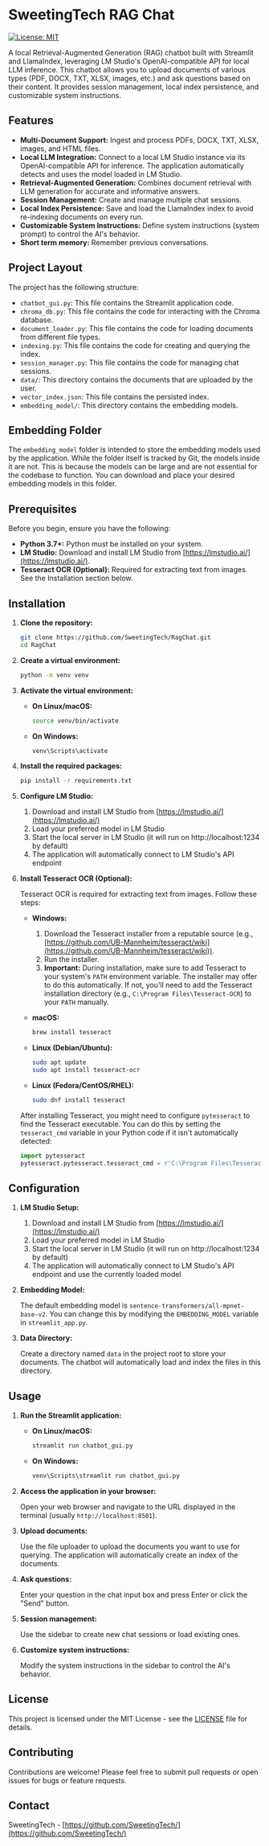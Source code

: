 # SweetingTech RAG Chat

[![License: MIT](https://img.shields.io/badge/License-MIT-yellow.svg)](https://opensource.org/licenses/MIT)

A local Retrieval-Augmented Generation (RAG) chatbot built with Streamlit and LlamaIndex, leveraging LM Studio's OpenAI-compatible API for local LLM inference. This chatbot allows you to upload documents of various types (PDF, DOCX, TXT, XLSX, images, etc.) and ask questions based on their content. It provides session management, local index persistence, and customizable system instructions.

## Features

*   **Multi-Document Support:**  Ingest and process PDFs, DOCX, TXT, XLSX, images, and HTML files.
*   **Local LLM Integration:**  Connect to a local LM Studio instance via its OpenAI-compatible API for inference. The application automatically detects and uses the model loaded in LM Studio.
*   **Retrieval-Augmented Generation:**  Combines document retrieval with LLM generation for accurate and informative answers.
*   **Session Management:**  Create and manage multiple chat sessions.
*   **Local Index Persistence:**  Save and load the LlamaIndex index to avoid re-indexing documents on every run.
*   **Customizable System Instructions:**  Define system instructions (system prompt) to control the AI's behavior.
*   **Short term memory:** Remember previous conversations.

## Project Layout

The project has the following structure:

*   `chatbot_gui.py`: This file contains the Streamlit application code.
*   `chroma_db.py`: This file contains the code for interacting with the Chroma database.
*   `document_loader.py`: This file contains the code for loading documents from different file types.
*   `indexing.py`: This file contains the code for creating and querying the index.
*   `session_manager.py`: This file contains the code for managing chat sessions.
*   `data/`: This directory contains the documents that are uploaded by the user.
*   `vector_index.json`: This file contains the persisted index.
*   `embedding_model/`: This directory contains the embedding models.

## Embedding Folder

The `embedding_model` folder is intended to store the embedding models used by the application. While the folder itself is tracked by Git, the models inside it are not. This is because the models can be large and are not essential for the codebase to function. You can download and place your desired embedding models in this folder.

## Prerequisites

Before you begin, ensure you have the following:

*   **Python 3.7+:** Python must be installed on your system.
*   **LM Studio:** Download and install LM Studio from [https://lmstudio.ai/](https://lmstudio.ai/).
*   **Tesseract OCR (Optional):** Required for extracting text from images. See the Installation section below.

## Installation

1.  **Clone the repository:**

    ```bash
    git clone https://github.com/SweetingTech/RagChat.git
    cd RagChat
    ```

2.  **Create a virtual environment:**

    ```bash
    python -m venv venv
    ```

3.  **Activate the virtual environment:**

    *   **On Linux/macOS:**

        ```bash
        source venv/bin/activate
        ```

    *   **On Windows:**

        ```bash
        venv\Scripts\activate
        ```

4.  **Install the required packages:**

    ```bash
    pip install -r requirements.txt
    ```

5.  **Configure LM Studio:**

    1. Download and install LM Studio from [https://lmstudio.ai/](https://lmstudio.ai/)
    2. Load your preferred model in LM Studio
    3. Start the local server in LM Studio (it will run on http://localhost:1234 by default)
    4. The application will automatically connect to LM Studio's API endpoint

5.  **Install Tesseract OCR (Optional):**

    Tesseract OCR is required for extracting text from images. Follow these steps:

    *   **Windows:**
        1.  Download the Tesseract installer from a reputable source (e.g., [https://github.com/UB-Mannheim/tesseract/wiki](https://github.com/UB-Mannheim/tesseract/wiki)).
        2.  Run the installer.
        3.  **Important:** During installation, make sure to add Tesseract to your system's `PATH` environment variable. The installer may offer to do this automatically. If not, you'll need to add the Tesseract installation directory (e.g., `C:\Program Files\Tesseract-OCR`) to your `PATH` manually.
    *   **macOS:**

        ```bash
        brew install tesseract
        ```

    *   **Linux (Debian/Ubuntu):**

        ```bash
        sudo apt update
        sudo apt install tesseract-ocr
        ```

    *   **Linux (Fedora/CentOS/RHEL):**

        ```bash
        sudo dnf install tesseract
        ```

    After installing Tesseract, you might need to configure `pytesseract` to find the Tesseract executable. You can do this by setting the `tesseract_cmd` variable in your Python code if it isn't automatically detected:

    ```python
    import pytesseract
    pytesseract.pytesseract.tesseract_cmd = r'C:\Program Files\Tesseract-OCR\tesseract.exe'  # Replace with your Tesseract path
    ```

## Configuration

1.  **LM Studio Setup:**

    1. Download and install LM Studio from [https://lmstudio.ai/](https://lmstudio.ai/)
    2. Load your preferred model in LM Studio
    3. Start the local server in LM Studio (it will run on http://localhost:1234 by default)
    4. The application will automatically connect to LM Studio's API endpoint and use the currently loaded model

2.  **Embedding Model:**

    The default embedding model is `sentence-transformers/all-mpnet-base-v2`. You can change this by modifying the `EMBEDDING_MODEL` variable in `streamlit_app.py`.

3.  **Data Directory:**

    Create a directory named `data` in the project root to store your documents. The chatbot will automatically load and index the files in this directory.

## Usage

1.  **Run the Streamlit application:**

    *   **On Linux/macOS:**

        ```bash
        streamlit run chatbot_gui.py
        ```

    *   **On Windows:**

        ```bash
        venv\Scripts\streamlit run chatbot_gui.py
        ```

2.  **Access the application in your browser:**

    Open your web browser and navigate to the URL displayed in the terminal (usually `http://localhost:8501`).

3.  **Upload documents:**

    Use the file uploader to upload the documents you want to use for querying. The application will automatically create an index of the documents.

4.  **Ask questions:**

    Enter your question in the chat input box and press Enter or click the "Send" button.

5.  **Session management:**

    Use the sidebar to create new chat sessions or load existing ones.

6.  **Customize system instructions:**

    Modify the system instructions in the sidebar to control the AI's behavior.

## License

This project is licensed under the MIT License - see the [LICENSE](LICENSE) file for details.

## Contributing

Contributions are welcome! Please feel free to submit pull requests or open issues for bugs or feature requests.

## Contact

SweetingTech - [https://github.com/SweetingTech/](https://github.com/SweetingTech/)

